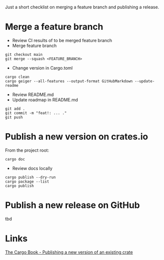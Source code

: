 Just a short checklist on merging a feature branch and publishing a release.

# Merge a feature branch

* Review CI results of to be merged feature branch
* Merge feature branch

```
git checkout main
git merge --squash <FEATURE_BRANCH>
```

* Change version in Cargo.toml

```
cargo clean
cargo geiger --all-features --output-format GitHubMarkdown --update-readme
```
 
* Review README.md
* Update roadmap in README.md

```
git add .
git commit -m "feat!: ... ."
git push
```

# Publish a new version on crates.io

From the project root:

```
cargo doc
```

* Review docs locally

```
cargo publish --dry-run
cargo package --list
cargo publish
```

# Publish a new release on GitHub

tbd

# Links

[The Cargo Book - Publishing a new version of an existing crate](https://doc.rust-lang.org/cargo/reference/publishing.html#publishing-a-new-version-of-an-existing-crate)

